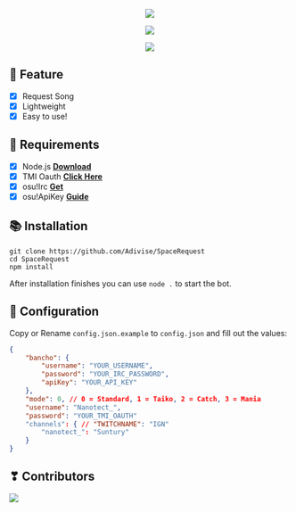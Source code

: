 <p align="center">
<img src="https://capsule-render.vercel.app/api?type=waving&color=gradient&height=200&section=header&text=SpaceRequest&fontSize=80&fontAlignY=35&animation=twinkling&fontColor=gradient"/> </a> 
</p>

<p align="center"> 
  <a href="https://discord.gg/SNG3dh3MbR" target="_blank"> <img src="https://discordapp.com/api/guilds/903043706410643496/widget.png?style=banner2"/> </a> 
</p>

<p align="center"> 
  <a href="https://ko-fi.com/nanotect" target="_blank"> <img src="https://ko-fi.com/img/githubbutton_sm.svg"/> </a> 
</p>

## 📑 Feature
- [x] Request Song
- [x] Lightweight
- [x] Easy to use!

## 📎 Requirements

- [x] Node.js **[Download](https://nodejs.org/en/download/)**
- [x] TMI Oauth **[Click Here](https://twitchapps.com/tmi/)**
- [x] osu!Irc **[Get](https://osu.ppy.sh/p/irc)**
- [x] osu!ApiKey **[Guide](https://github.com/ppy/osu-api/wiki)**

## 📚 Installation

```
git clone https://github.com/Adivise/SpaceRequest
cd SpaceRequest
npm install
```

After installation finishes you can use `node .` to start the bot.

## 📄 Configuration

Copy or Rename `config.json.example` to `config.json` and fill out the values:

```.json
{
    "bancho": {
        "username": "YOUR_USERNAME",
        "password": "YOUR_IRC_PASSWORD",
        "apiKey": "YOUR_API_KEY"
    },
    "mode": 0, // 0 = Standard, 1 = Taiko, 2 = Catch, 3 = Mania
    "username": "Nanotect_",
    "password": "YOUR_TMI_OAUTH"  
    "channels": { // "TWITCHNAME": "IGN"
        "nanotect_": "Suntury"
    }
}
```

## ❣ Contributors

<a href="https://github.com/Adivise/SpaceTime/graphs/contributors">
  <img src="https://contributors-img.web.app/image?repo=Adivise/SpaceRequest" />
</a>
